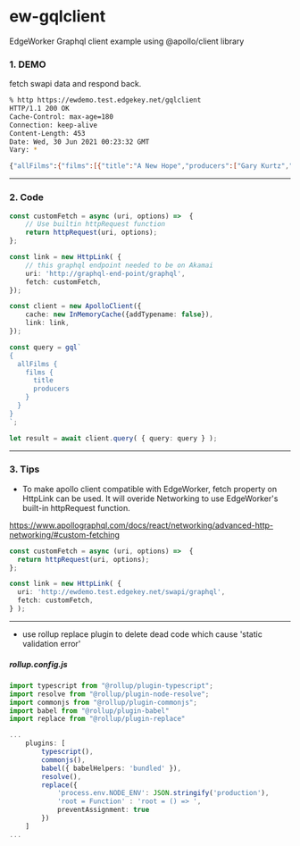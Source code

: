 # ew-gqlclient

EdgeWorker Graphql client example using @apollo/client library


### 1. DEMO

fetch swapi data and respond back.

```bash
% http https://ewdemo.test.edgekey.net/gqlclient
HTTP/1.1 200 OK
Cache-Control: max-age=180
Connection: keep-alive
Content-Length: 453
Date: Wed, 30 Jun 2021 00:23:32 GMT
Vary: *

{"allFilms":{"films":[{"title":"A New Hope","producers":["Gary Kurtz","Rick McCallum"]},{"title":"The Empire Strikes Back","producers":["Gary Kurtz","Rick McCallum"]},{"title":"Return of the Jedi","producers":["Howard G. Kazanjian","George Lucas","Rick McCallum"]},{"title":"The Phantom Menace","producers":["Rick McCallum"]},{"title":"Attack of the Clones","producers":["Rick McCallum"]},{"title":"Revenge of the Sith","producers":["Rick McCallum"]}]}}
```

---

### 2. Code
```TypeScript
const customFetch = async (uri, options) =>  {
	// Use builtin httpRequest function
	return httpRequest(uri, options);
};

const link = new HttpLink( {
	// this graphql endpoint needed to be on Akamai
	uri: 'http://graphql-end-point/graphql',
	fetch: customFetch,
});

const client = new ApolloClient({
	cache: new InMemoryCache({addTypename: false}),
	link: link,
});

const query = gql`
{
  allFilms {
    films {
      title
      producers
    }
  }
}
`;

let result = await client.query( { query: query } );
```

---

### 3. Tips

+ To make apollo client compatible with EdgeWorker, fetch property on HttpLink can be used. It will overide Networking to use EdgeWorker's built-in httpRequest function.

https://www.apollographql.com/docs/react/networking/advanced-http-networking/#custom-fetching

```TypeScript
const customFetch = async (uri, options) =>  {
  return httpRequest(uri, options);
};

const link = new HttpLink( {
  uri: 'http://ewdemo.test.edgekey.net/swapi/graphql',
  fetch: customFetch,
} );
```

---

+ use rollup replace plugin to delete dead code which cause 'static validation error'

##### rollup.config.js
```TypeScript
import typescript from "@rollup/plugin-typescript";
import resolve from "@rollup/plugin-node-resolve";
import commonjs from "@rollup/plugin-commonjs";
import babel from "@rollup/plugin-babel"
import replace from "@rollup/plugin-replace"

...
    plugins: [
        typescript(),
        commonjs(),
        babel({ babelHelpers: 'bundled' }),
        resolve(),
        replace({
            'process.env.NODE_ENV': JSON.stringify('production'),
            'root = Function' : 'root = () => ',
            preventAssignment: true
        })
    ]
...
```
